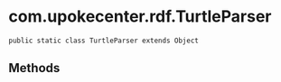 # com.upokecenter.rdf.TurtleParser

    public static class TurtleParser extends Object

## Methods
